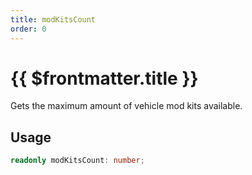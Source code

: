 ```yaml
---
title: modKitsCount
order: 0
---
```


# {{ $frontmatter.title }}

Gets the maximum amount of vehicle mod kits available.

## Usage

```ts
readonly modKitsCount: number;
```
